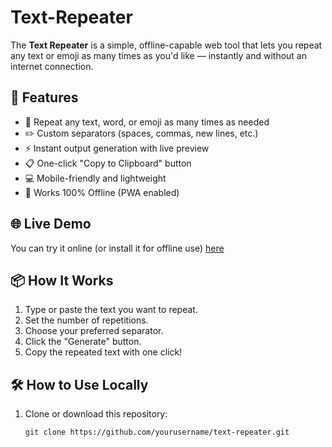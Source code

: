 # Text-Repeater

The **Text Repeater** is a simple, offline-capable web tool that lets you repeat any text or emoji as many times as you'd like — instantly and without an internet connection.

## 🚀 Features

- 🔁 Repeat any text, word, or emoji as many times as needed  
- ✏️ Custom separators (spaces, commas, new lines, etc.)  
- ⚡ Instant output generation with live preview  
- 📋 One-click "Copy to Clipboard" button  
- 💻 Mobile-friendly and lightweight  
- 📴 Works 100% Offline (PWA enabled)

## 🌐 Live Demo

You can try it online (or install it for offline use) [here](https://text-repeater-three.vercel.app/) 

## 📦 How It Works

1. Type or paste the text you want to repeat.
2. Set the number of repetitions.
3. Choose your preferred separator.
4. Click the "Generate" button.
5. Copy the repeated text with one click!

## 🛠 How to Use Locally

1. Clone or download this repository:
   ```bash
   git clone https://github.com/yourusername/text-repeater.git
